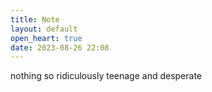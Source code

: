 ```yaml
---
title: Note
layout: default
open_heart: true
date: 2023-08-26 22:08
---
```


nothing so ridiculously teenage and desperate
